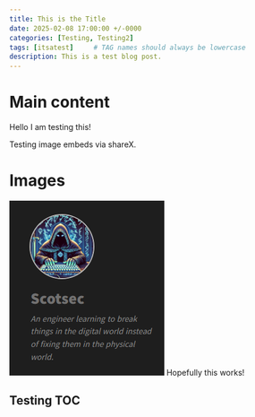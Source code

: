 ```yaml
---
title: This is the Title
date: 2025-02-08 17:00:00 +/-0000
categories: [Testing, Testing2]
tags: [itsatest]     # TAG names should always be lowercase
description: This is a test blog post.
---
```


# Main content
Hello I am testing this!

Testing image embeds via shareX.

# Images


![alt text](assets/img/Testing/image.png)
Hopefully this works!

## Testing TOC
